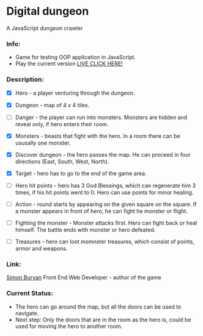 # Digital dungeon

A JavaScript dungeon crawler

### Info:

- Game for testing OOP application in JavaScript.
- Play the current version [LIVE CLICK HERE!](http://simonburyan.cz/digitaldungeon/)

### Description:


- [x] Hero - a player venturing through the dungeon.

- [x] Dungeon - map of 4 x 4 tiles.

- [ ] Danger - the player can run into monsters. Monsters are hidden and reveal only, if hero enters their room.

- [X] Monsters - beasts that fight with the hero. In a room there can be ususally one monster.

- [X] Discover dungeon - the hero passes the map. He can proceed in four directions (East, South, West, North).

- [X] Target - hero has to go to the end of the game area.

- [ ] Hero hit points - hero has 3 God Blessings, which can regenerate him 3 times, if his hit points went to 0. Hero can use points for minor healing.

- [ ] Action - round starts by appearing on the given square on the square. If a monster appears in front of hero, he can fight he monster or flight.

- [ ] Fighting the monster - Monster attacks first. Hero can fight back or heal himself. The battle ends with monster or hero defeated.

- [ ] Treasures - hero can loot momnster treasures, which consist of points, armor and weapons.

### Link:

[Simon Buryan](http://www.simonburyan.cz)
Front End Web Developer - author of the game

### Current Status:

- The hero can go around the map, but all the doors can be used to navigate.
- Next step: Only the doors that are in the room as the hero is, could be used for moving the hero to another room.
